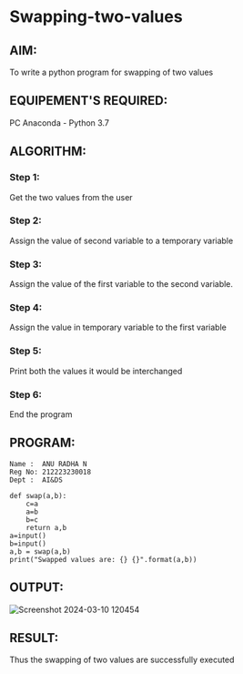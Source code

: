  # Swapping-two-values
## AIM:
To write a python program for swapping of two values
## EQUIPEMENT'S REQUIRED: 
PC
Anaconda - Python 3.7
## ALGORITHM: 
### Step 1:
Get the two values from the user
### Step 2: 
Assign the value of second variable to a temporary variable 
### Step 3: 
Assign the value of the first variable to the second variable.
### Step 4:  
Assign the value in temporary variable to the first variable
### Step 5: 
Print both the values it would be interchanged
### Step 6: 
End the program
## PROGRAM:
```
Name :  ANU RADHA N
Reg No: 212223230018
Dept :  AI&DS
```
```
def swap(a,b):
    c=a
    a=b
    b=c
    return a,b
a=input()
b=input()
a,b = swap(a,b)
print("Swapped values are: {} {}".format(a,b))
```
## OUTPUT: 
![Screenshot 2024-03-10 120454](https://github.com/ArchanaSharikalHarinarayanan/Swapping-two-values/assets/139117108/55717a62-284d-40af-bdb6-b20e829887b3)

## RESULT:
Thus the swapping of two values are successfully executed



